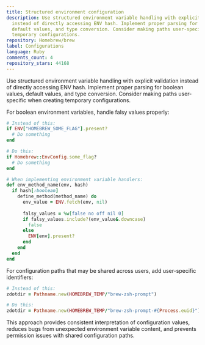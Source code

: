 ```yaml
---
title: Structured environment configuration
description: Use structured environment variable handling with explicit validation
  instead of directly accessing ENV hash. Implement proper parsing for boolean values,
  default values, and type conversion. Consider making paths user-specific when creating
  temporary configurations.
repository: Homebrew/brew
label: Configurations
language: Ruby
comments_count: 4
repository_stars: 44168
---
```


Use structured environment variable handling with explicit validation instead of directly accessing ENV hash. Implement proper parsing for boolean values, default values, and type conversion. Consider making paths user-specific when creating temporary configurations.

For boolean environment variables, handle falsy values properly:

```ruby
# Instead of this:
if ENV["HOMEBREW_SOME_FLAG"].present?
  # Do something
end

# Do this:
if Homebrew::EnvConfig.some_flag?
  # Do something
end

# When implementing environment variable handlers:
def env_method_name(env, hash)
  if hash[:boolean]
    define_method(method_name) do
      env_value = ENV.fetch(env, nil)
      
      falsy_values = %w[false no off nil 0]
      if falsy_values.include?(env_value&.downcase)
        false
      else
        ENV[env].present?
      end
    end
  end
end
```

For configuration paths that may be shared across users, add user-specific identifiers:

```ruby
# Instead of this:
zdotdir = Pathname.new(HOMEBREW_TEMP/"brew-zsh-prompt")

# Do this:
zdotdir = Pathname.new(HOMEBREW_TEMP/"brew-zsh-prompt-#{Process.euid}")
```

This approach provides consistent interpretation of configuration values, reduces bugs from unexpected environment variable content, and prevents permission issues with shared configuration paths.